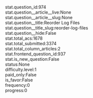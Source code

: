 stat.question_id:974  
stat.question__article__live:None  
stat.question__article__slug:None  
stat.question__title:Reorder Log Files  
stat.question__title_slug:reorder-log-files  
stat.question__hide:False  
stat.total_acs:1678  
stat.total_submitted:3374  
stat.total_column_articles:2  
stat.frontend_question_id:937  
stat.is_new_question:False  
status:None  
difficulty.level:1  
paid_only:False  
is_favor:False  
frequency:0  
progress:0  
